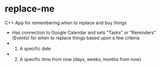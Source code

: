 # replace-me

C++ App for remembering when to replace and buy things
- Has connection to Google Calendar and sets "Tasks" or "Reminders" (Events) for when to replace things based upon a few criteria
- 1. A specific date
- 2. A specific time from now (days, weeks, months from now)
